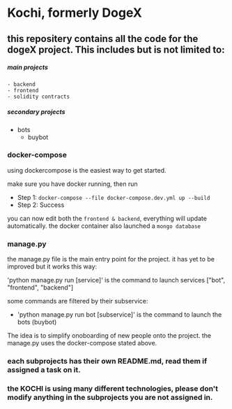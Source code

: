 # Kochi, formerly DogeX

## this repositery contains all the code for the dogeX project. This includes but is not limited to:

##### main projects

    - backend
    - frontend
    - solidity contracts

##### secondary projects

- bots
  - buybot

### docker-compose

using dockercompose is the easiest way to get started.

make sure you have docker running, then run

* Step 1:  `docker-compose --file docker-compose.dev.yml up --build`
* Step 2: Success

you can now edit both the `frontend & backend`, everything will update automatically. the docker container also launched a `mongo database`

### manage.py

the manage.py file is the main entry point for the project. it has yet to be improved but it works this way:

'python manage.py run [service]' is the command to launch services ["bot", "frontend", "backend"]

some commands are filtered by their subservice:

- 'python manage.py run bot [subservice]' is the command to launch the bots (buybot)

The idea is to simplify onoboarding of new people onto the project. the manage.py uses the docker-compose stated above.

### each subprojects has their own README.md, read them if assigned a task on it.

### the KOCHI is using many different technologies, please don't modify anything in the subprojects you are not assigned in.
